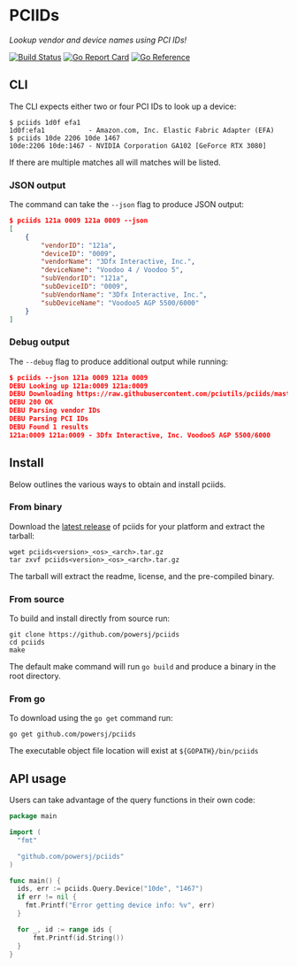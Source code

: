 # PCIIDs

*Lookup vendor and device names using PCI IDs!*

[![Build Status](https://travis-ci.org/powersj/pciids.svg?branch=master)](https://travis-ci.org/powersj/pciids/) [![Go Report Card](https://goreportcard.com/badge/github.com/powersj/pciids)](https://goreportcard.com/report/github.com/powersj/pciids) [![Go Reference](https://pkg.go.dev/badge/github.com/powersj/pciids.svg)](https://pkg.go.dev/github.com/powersj/pciids)

## CLI

The CLI expects either two or four PCI IDs to look up a device:

```text
$ pciids 1d0f efa1
1d0f:efa1           - Amazon.com, Inc. Elastic Fabric Adapter (EFA)
$ pciids 10de 2206 10de 1467
10de:2206 10de:1467 - NVIDIA Corporation GA102 [GeForce RTX 3080]
```

If there are multiple matches all will matches will be listed.

### JSON output

The command can take the `--json` flag to produce JSON output:

```json
$ pciids 121a 0009 121a 0009 --json
[
    {
        "vendorID": "121a",
        "deviceID": "0009",
        "vendorName": "3Dfx Interactive, Inc.",
        "deviceName": "Voodoo 4 / Voodoo 5",
        "subVendorID": "121a",
        "subDeviceID": "0009",
        "subVendorName": "3Dfx Interactive, Inc.",
        "subDeviceName": "Voodoo5 AGP 5500/6000"
    }
]
```

### Debug output

The `--debug` flag to produce additional output while running:

```json
$ pciids --json 121a 0009 121a 0009
DEBU Looking up 121a:0009 121a:0009
DEBU Downloading https://raw.githubusercontent.com/pciutils/pciids/master/pci.ids
DEBU 200 OK
DEBU Parsing vendor IDs
DEBU Parsing PCI IDs
DEBU Found 1 results
121a:0009 121a:0009 - 3Dfx Interactive, Inc. Voodoo5 AGP 5500/6000
```

## Install

Below outlines the various ways to obtain and install pciids.

### From binary

Download the [latest release](https://github.com/powersj/pciids/releases/latest)
of pciids for your platform and extract the tarball:

```shell
wget pciids<version>_<os>_<arch>.tar.gz
tar zxvf pciids<version>_<os>_<arch>.tar.gz
```

The tarball will extract the readme, license, and the pre-compiled binary.

### From source

To build and install directly from source run:

```shell
git clone https://github.com/powersj/pciids
cd pciids
make
```

The default make command will run `go build` and produce a binary in the root
directory.

### From go

To download using the `go get` command run:

```shell
go get github.com/powersj/pciids
```

The executable object file location will exist at `${GOPATH}/bin/pciids`

## API usage

Users can take advantage of the query functions in their own code:

```go
package main

import (
  "fmt"

  "github.com/powersj/pciids"
)

func main() {
  ids, err := pciids.Query.Device("10de", "1467")
  if err != nil {
    fmt.Printf("Error getting device info: %v", err)
  }

  for _, id := range ids {
      fmt.Printf(id.String())
  }
}
```
